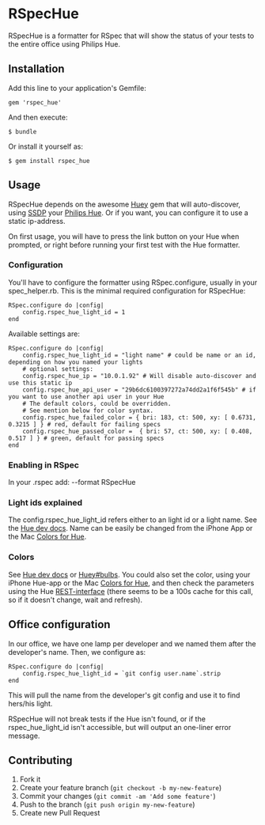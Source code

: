 # RSpecHue

RSpecHue is a formatter for RSpec that will show the status of your tests to the entire office using Philips Hue.

## Installation

Add this line to your application's Gemfile:

    gem 'rspec_hue'

And then execute:

    $ bundle

Or install it yourself as:

    $ gem install rspec_hue

## Usage

RSpecHue depends on the awesome [Huey](https://github.com/Veraticus/huey) gem that will auto-discover, using [SSDP](http://en.wikipedia.org/wiki/Simple_Service_Discovery_Protocol) your [Philips Hue](http://www.meethue.com/). 
Or if you want, you can configure it to use a static ip-address.

On first usage, you will have to press the link button on your Hue when prompted, or right before running your first test with the Hue formatter.

### Configuration
You'll have to configure the formatter using RSpec.configure, usually in your spec_helper.rb.
This is the minimal required configuration for RSpecHue:

    RSpec.configure do |config|
        config.rspec_hue_light_id = 1 
    end

Available settings are:

    RSpec.configure do |config|
        config.rspec_hue_light_id = "light name" # could be name or an id, depending on how you named your lights
        # optional settings: 
        config.rspec_hue_ip = "10.0.1.92" # Will disable auto-discover and use this static ip
        config.rspec_hue_api_user = "29b6dc6100397272a74dd2a1f6f545b" # if you want to use another api user in your Hue 
        # The default colors, could be overridden. 
        # See mention below for color syntax.
        config.rspec_hue_failed_color = { bri: 183, ct: 500, xy: [ 0.6731, 0.3215 ] } # red, default for failing specs
        config.rspec_hue_passed_color =  { bri: 57, ct: 500, xy: [ 0.408, 0.517 ] } # green, default for passing specs
    end

### Enabling in RSpec
In your .rspec add:
    --format RSpecHue

### Light ids explained
The config.rspec\_hue\_light_id refers either to an light id or a light name. See the [Hue dev docs](http://developers.meethue.com/1_lightsapi.html#11_get_all_lights).
Name can be easily be changed from the iPhone App or the Mac [Colors for Hue](https://itunes.apple.com/se/app/colors-for-hue/id581915465?mt=12).


### Colors
See [Hue dev docs](http://developers.meethue.com/1_lightsapi.html#16_set_light_state) or [Huey#bulbs](https://github.com/Veraticus/huey#bulbs).
You could also set the color, using your iPhone Hue-app or the Mac [Colors for Hue](https://itunes.apple.com/se/app/colors-for-hue/id581915465?mt=12), and then check the parameters using the Hue [REST-interface](http://developers.meethue.com/1_lightsapi.html#14_get_light_attributes_and_state) (there seems to be a 100s cache for this call, so if it doesn't change, wait and refresh).

## Office configuration
In our office, we have one lamp per developer and we named them after the developer's name. Then, we configure as:

    RSpec.configure do |config|
        config.rspec_hue_light_id = `git config user.name`.strip
    end

This will pull the name from the developer's git config and use it to find hers/his light.

RSpecHue will not break tests if the Hue isn't found, or if the rspec\_hue\_light\_id isn't accessible, but will output an one-liner error message.

## Contributing

1. Fork it
2. Create your feature branch (`git checkout -b my-new-feature`)
3. Commit your changes (`git commit -am 'Add some feature'`)
4. Push to the branch (`git push origin my-new-feature`)
5. Create new Pull Request
